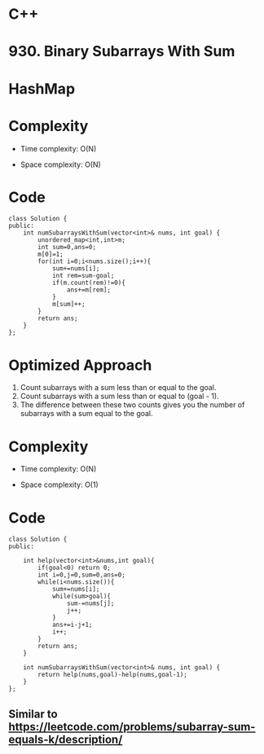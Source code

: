 # C++
<!-- Describe your first thoughts on how to solve this problem. -->
# 930. Binary Subarrays With Sum
# HashMap
<!-- Describe your approach to solving the problem. -->

# Complexity
- Time complexity: O(N)
<!-- Add your time complexity here, e.g. $$O(n)$$ -->

- Space complexity: O(N)
<!-- Add your space complexity here, e.g. $$O(n)$$ -->

# Code
```
class Solution {
public:
    int numSubarraysWithSum(vector<int>& nums, int goal) {
        unordered_map<int,int>m;
        int sum=0,ans=0;
        m[0]=1;
        for(int i=0;i<nums.size();i++){
            sum+=nums[i];
            int rem=sum-goal;
            if(m.count(rem)!=0){
                ans+=m[rem];
            }
            m[sum]++;
        }
        return ans;
    }
};
```
# Optimized Approach
1. Count subarrays with a sum less than or equal to the goal.
2. Count subarrays with a sum less than or equal to (goal - 1).
3. The difference between these two counts gives you the number of subarrays with a sum equal to the goal.

# Complexity
- Time complexity: O(N)
<!-- Add your time complexity here, e.g. $$O(n)$$ -->

- Space complexity: O(1)
<!-- Add your space complexity here, e.g. $$O(n)$$ -->


# Code
```
class Solution {
public:

    int help(vector<int>&nums,int goal){
        if(goal<0) return 0;
        int i=0,j=0,sum=0,ans=0;
        while(i<nums.size()){
            sum+=nums[i];
            while(sum>goal){
                sum-=nums[j];
                j++;
            }
            ans+=i-j+1;
            i++;
        }
        return ans;
    }

    int numSubarraysWithSum(vector<int>& nums, int goal) {
        return help(nums,goal)-help(nums,goal-1);
    }
};
```

## Similar to https://leetcode.com/problems/subarray-sum-equals-k/description/
